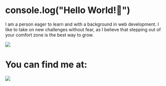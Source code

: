 # console.log("Hello World!👋")
I am a person eager to learn and with a background in web development. I like to take on new challenges without fear, as I believe that stepping out of your comfort zone is the best way to grow.

<img src="https://github-readme-stats.vercel.app/api?username=guimorgado&show_icons=true&theme=transparent" />

<h1>You can find me at:</h1>
<img src="https://img.shields.io/badge/LinkedIn-0077B5?style=for-the-badge&logo=linkedin&logoColor=white" />
